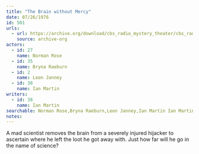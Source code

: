 ```yaml
---
title: "The Brain without Mercy"
date: 07/26/1976
id: 501
urls: 
  - url: https://archive.org/download/cbs_radio_mystery_theater/cbs_radio_mystery_theater-0501-0550.zip/cbs_radio_mystery_theater-0501-0550%2Fcbsrmt_0501_the_brain_without_mercy.mp3
    source: archive-org
actors:  
  - id: 27
    name: Norman Rose  
  - id: 35
    name: Bryna Raeburn  
  - id: 2
    name: Leon Janney  
  - id: 38
    name: Ian Martin
writers:  
  - id: 38
    name: Ian Martin
searchable: Norman Rose,Bryna Raeburn,Leon Janney,Ian Martin Ian Martin
notes:  
---
```

A mad scientist removes the brain from a severely injured hijacker to ascertain where he left the loot he got away with. Just how far will he go in the name of science?